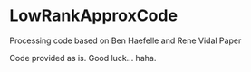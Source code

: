 # LowRankApproxCode
Processing code based on Ben Haefelle and Rene Vidal Paper

Code provided as is. Good luck... haha.
